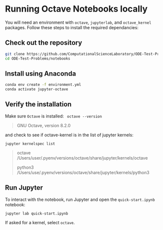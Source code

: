 # Running Octave Notebooks locally

You will need an environment with `octave`, `jupyterlab`, and `octave_kernel` packages. Follow these steps to install the required dependancies:

## Check out the repository 

```bash 
git clone https://github.com/ComputationalScienceLaboratory/ODE-Test-Problems.git
cd ODE-Test-Problems/notebooks
```

## Install using Anaconda

```bash 
conda env create -f environment.yml
conda activate jupyter-octave
```

## Verify the installation
Make sure `Octave` is installed:
``` octave --version```

> GNU Octave, version 8.2.0
> 


and check to see if octave-kernel is in the list of jupyter kernels:

```
jupyter kernelspec list
```

>  octave     /Users/user/.pyenv/versions/octave/share/jupyter/kernels/octave
>  
>   python3    /Users/use/.pyenv/versions/octave/share/jupyter/kernels/python3
  
 
## Run Jupyter 
To interact with the notebook, run Jupyter and open the `quick-start.ipynb` notebook:

`jupyter lab quick-start.ipynb`

If asked for a kernel, select `octave`.




